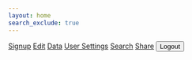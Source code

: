 ```yaml
---
layout: home
search_exclude: true
---
```


<html lang="en">
<head>
    <meta charset="UTF-8">
    <meta name="viewport" content="width=device-width, initial-scale=1.0">
    <title>Navigation Bar</title>
    <link rel="stylesheet" href="frontcasts-styling.scss">
</head>
<body>

<nav>
    <a href="http://127.0.0.1:4100/frontcasts/signup">Signup</a>
    <a href="http://127.0.0.1:4100/frontcasts/edit">Edit</a>
    <a href="http://127.0.0.1:4100/frontcasts/data">Data</a>
    <a href="http://127.0.0.1:4100/frontcasts/settings">User Settings</a>
    <a href="http://127.0.0.1:4100/frontcasts/search">Search</a>
    <a href="http://127.0.0.1:4100/frontcasts/image">Share</a>
    <button onclick="eraseCookie()">Logout</button>
</nav>

<!-- Your page content goes here -->

<script>
    function eraseCookie() {   
        document.cookie = 'jwt=; Max-Age=0; path=/; domain=' + location.hostname;
        console.log(document.cookie) 
        window.location.reload()
    }

    // Function to get the cookie value by name
    function getCookie(name) {
        var match = document.cookie.match(RegExp('(?:^|;\\s*)' + name + '=([^;]*)')); 
        return match ? match[1] : null;
    }

    // Check if the JWT cookie exists on page load
    addEventListener("load", (event) => {
        console.log(getCookie("jwt"))
        if(getCookie("jwt")){
            return
        }
        else {
            window.location.href = "http://127.0.0.1:4100/frontcasts/login.html"
        }
    })

    // Retrieve and apply theme preference from local storage
    document.addEventListener('DOMContentLoaded', function() {
        const currentTheme = localStorage.getItem('theme') || 'light'; // Default to 'light' theme if no preference is found
        document.body.classList.toggle('dark-theme', currentTheme === 'dark');
    });
</script>

</body>
</html>
